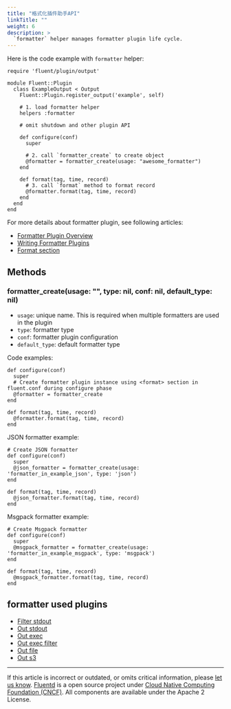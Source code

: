 ```yaml
---
title: "格式化插件助手API"
linkTitle: ""
weight: 6
description: >
  `formatter` helper manages formatter plugin life cycle.
---
```


Here is the code example with `formatter` helper:

```
require 'fluent/plugin/output'

module Fluent::Plugin
  class ExampleOutput < Output
    Fluent::Plugin.register_output('example', self)

    # 1. load formatter helper
    helpers :formatter

    # omit shutdown and other plugin API

    def configure(conf)
      super

      # 2. call `formatter_create` to create object
      @formatter = formatter_create(usage: "awesome_formatter")
    end

    def format(tag, time, record)
      # 3. call `format` method to format record
      @formatter.format(tag, time, record)
    end
  end
end
```

For more details about formatter plugin, see following articles:

- [Formatter Plugin Overview](/plugins/formatter/README.md)
- [Writing Formatter Plugins](/developer/api-plugin-formatter.md)
- [Format section](/configuration/format-section.md)

## Methods

### formatter_create(usage: "", type: nil, conf: nil, default_type: nil)

- `usage`: unique name. This is required when multiple formatters are
  used in the plugin
- `type`: formatter type
- `conf`: formatter plugin configuration
- `default_type`: default formatter type

Code examples:

```
def configure(conf)
  super
  # Create formatter plugin instance using <format> section in fluent.conf during configure phase
  @formatter = formatter_create
end

def format(tag, time, record)
  @formatter.format(tag, time, record)
end
```

JSON formatter example:

```
# Create JSON formatter
def configure(conf)
  super
  @json_formatter = formatter_create(usage: 'formatter_in_example_json', type: 'json')
end

def format(tag, time, record)
  @json_formatter.format(tag, time, record)
end
```

Msgpack formatter example:

```
# Create Msgpack formatter
def configure(conf)
  super
  @msgpack_formatter = formatter_create(usage: 'formatter_in_example_msgpack', type: 'msgpack')
end

def format(tag, time, record)
  @msgpack_formatter.format(tag, time, record)
end
```

## formatter used plugins

- [Filter stdout](/plugins/filter/stdout.md)
- [Out stdout](/plugins/output/stdout.md)
- [Out exec](/plugins/output/exec.md)
- [Out exec filter](/plugins/output/exec_filter.md)
- [Out file](/plugins/output/file.md)
- [Out s3](/plugins/output/s3.md)

---

If this article is incorrect or outdated, or omits critical information, please [let us know](https://github.com/fluent/fluentd-docs-gitbook/issues?state=open).
[Fluentd](http://www.fluentd.org/) is a open source project under [Cloud Native Computing Foundation (CNCF)](https://cncf.io/). All components are available under the Apache 2 License.
